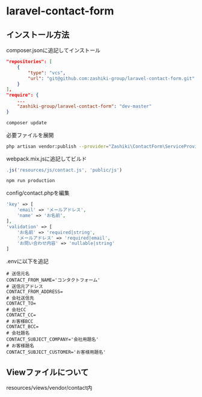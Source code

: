 # laravel-contact-form

## インストール方法

composer.jsonに追記してインストール

~~~json
"repositories": [
    {
        "type": "vcs",
        "url": "git@github.com:zashiki-group/laravel-contact-form.git"
    }
],
"require": {
    ...
    "zashiki-group/laravel-contact-form": "dev-master"
}
~~~

~~~bash
composer update
~~~

必要ファイルを展開

~~~bash
php artisan vendor:publish --provider="Zashiki\ContactForm\ServiceProvider"
~~~

webpack.mix.jsに追記してビルド

~~~js
.js('resources/js/contact.js', 'public/js')
~~~

~~~bash
npm run production
~~~

config/contact.phpを編集

~~~php
'key' => [
    'email' => 'メールアドレス',
    'name' => 'お名前',
],
'validation' => [
    'お名前' => 'required|string',
    'メールアドレス' => 'required|email',
    'お問い合わせ内容' => 'nullable|string'
]
~~~

.envに以下を追記
~~~.env
# 送信元名
CONTACT_FROM_NAME='コンタクトフォーム'
# 送信元アドレス
CONTACT_FROM_ADDRESS=
# 会社送信先
CONTACT_TO=
# 会社CC
CONTACT_CC=
# お客様BCC
CONTACT_BCC=
# 会社題名
CONTACT_SUBJECT_COMPANY='会社用題名'
# お客様題名
CONTACT_SUBJECT_CUSTOMER='お客様用題名'
~~~

## Viewファイルについて

resources/views/vendor/contact内
